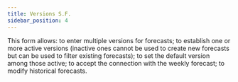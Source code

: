 ```yaml
---
title: Versions S.F.
sidebar_position: 4
---
```


This form allows: to enter multiple versions for forecasts; to establish one or more active versions (inactive ones cannot be used to create new forecasts but can be used to filter existing forecasts); to set the default version among those active; to accept the connection with the weekly forecast; to modify historical forecasts.